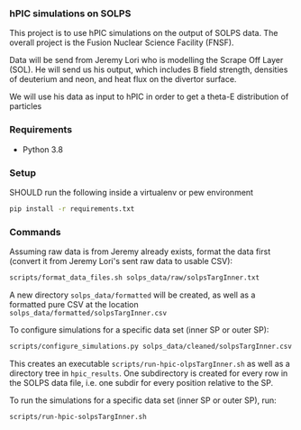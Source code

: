 ### hPIC simulations on SOLPS

This project is to use hPIC simulations on the output of SOLPS data. The
overall project is the Fusion Nuclear Science Facility (FNSF).

Data will be send from Jeremy Lori who is modelling the Scrape Off Layer
(SOL). He will send us his output, which includes B field strength,
densities of deuterium and neon, and heat flux on the divertor surface.

We will use his data as input to hPIC in order to get a theta-E distribution
of particles

### Requirements
- Python 3.8


### Setup

SHOULD run the following inside a virtualenv or pew environment
```bash
pip install -r requirements.txt
```

### Commands

Assuming raw data is from Jeremy already exists, format the data first (convert it from Jeremy Lori's sent raw data to usable CSV):
```bash
scripts/format_data_files.sh solps_data/raw/solpsTargInner.txt
```
A new directory `solps_data/formatted` will be created, as well as a formatted pure CSV at the location `solps_data/formatted/solpsTargInner.csv`

To configure simulations for a specific data set (inner SP or outer SP):
```bash
scripts/configure_simulations.py solps_data/cleaned/solpsTargInner.csv
```

This creates an executable `scripts/run-hpic-olpsTargInner.sh` as well as a directory tree
in `hpic_results`. One subdirectory is created for every row in the SOLPS
data file, i.e. one subdir for every position relative to the SP.

To run the simulations for a specific data set (inner SP or outer SP), run:
```bash
scripts/run-hpic-solpsTargInner.sh
```


